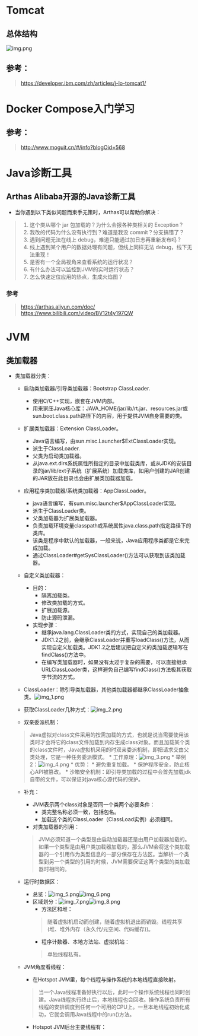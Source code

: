 # Tomcat 

## 总体结构
![img.png](img.png)


## 参考：
> https://developer.ibm.com/zh/articles/j-lo-tomcat1/



# Docker Compose入门学习

## 参考：
> http://www.moguit.cn/#/info?blogOid=568



# Java诊断工具

## Arthas Alibaba开源的Java诊断工具
* 当你遇到以下类似问题而束手无策时，Arthas可以帮助你解决：
> 1. 这个类从哪个 jar 包加载的？为什么会报各种类相关的 Exception？
> 2. 我改的代码为什么没有执行到？难道是我没 commit？分支搞错了？
> 3. 遇到问题无法在线上 debug，难道只能通过加日志再重新发布吗？
> 4. 线上遇到某个用户的数据处理有问题，但线上同样无法 debug，线下无法重现！
> 5. 是否有一个全局视角来查看系统的运行状况？
> 6. 有什么办法可以监控到JVM的实时运行状态？
> 7. 怎么快速定位应用的热点，生成火焰图？

### 参考 
> https://arthas.aliyun.com/doc/
> https://www.bilibili.com/video/BV12t4y197QW



# JVM

## 类加载器
* 类加载器分类：
    * 启动类加载器/引导类加载器：Bootstrap ClassLoader.
        * 使用C/C++实现，嵌套在JVM内部。
        * 用来家庄Java核心库：JAVA_HOME/jar/lib/rt.jar、resources.jar或sun.boot.class.path路径下的内容，用于提供JVM自身需要的类。
    * 扩展类加载器：Extension ClassLoader。
        * Java语言编写，由sun.misc.Launcher$ExtClassLoader实现。
        * 派生于ClassLoader.
        * 父类为启动类加载器。
        * 从java.ext.dirs系统属性所指定的目录中加载类库，或从JDK的安装目录的jar/lib/ext子系统（扩展系统）加载类库，如用户创建的JAR创建的JAR放在此目录也会由扩展类加载器加载。
    * 应用程序类加载器/系统类加载器：AppClassLoader。
        * java语言编写，有sum.misc.launcher$AppClassLoader实现。
        * 派生于ClassLoader类。
        * 父类加载器为扩展类加载器。
        * 负责加载环境变量classpath或系统属性java.class.path指定路径下的类库。
        * 该类是程序中默认的加载器，一般来说，Java应用程序类都是它来完成加载。
        * 通过ClassLoader#getSysClassLoader()方法可以获取到该类加载器。
    * 自定义类加载器：
        * 目的：
            * 隔离加载类。
            * 修改类加载的方式。
            * 扩展加载源。
            * 防止源码泄漏。
        * 实现步骤：
            * 继承java.lang.ClassLoader类的方式，实现自己的类加载器。
            * JDK1.2之前，会继承ClassLoader并重写loadClass()方法，从而实现自定义加载类。JDK1.2之后建议把自定义的类加载逻辑写在findClass()方法中。
            * 在编写类加载器时，如果没有太过于复杂的需要，可以直接继承URLClassLoader类，这样避免自己编写findClass()方法极其获取字节流的方式。
    * ClassLoader：除引导类加载器，其他类加载器都继承ClassLoader抽象类。![img_1.png](img_1.png)
    * 获取ClassLoader几种方式：![img_2.png](img_2.png)
    
    * 双亲委派机制：
    > Java虚拟对class文件采用的按需加载的方式，也就是说当需要使用该类时才会将它的class文件加载到内存生成class对象。而且加载某个类的class文件时，Java虚拟机采用的时双亲委派机制，即把请求交由父类处理，它是一种任务委派模式。
        * 工作原理：![img_3.png](img_3.png) 
        * 举例2：![img_4.png](img_4.png)
        * 优势：
            * 避免重复加载。
            * 保护程序安全，防止核心API被篡改。
        * 沙箱安全机制：即引导类加载的过程中会首先加载jdk自带的文件，可以保证对java核心源代码的保护。
    
    * 补充：
        * JVM表示两个class对象是否同一个类两个必要条件：
            * 类完整名称必须一致，包括包名。
            * 加载这个类的ClassLoader（ClassLoad实例）必须相同。
        * 对类加载器的引用：
        > JVM必须知道一个类型是由启动加载器还是由用户加载器加载的。如果一个类型是由用户类加载器加载的，那么JVM会将这个类加载器的一个引用作为类型信息的一部分保存在方法区。当解析一个类型到另一个类型的引用的时候，JVM需要保证这两个类型的类加载器时相同的。

    * 运行时数据区：
        * 总览：![img_5.png](img_5.png)![img_6.png](img_6.png)
        * 区域划分：![img_7.png](img_7.png)![img_8.png](img_8.png)
            * 方法区和堆：
            > 随着虚拟机启动而创建，随着虚拟机退出而销毁。线程共享(堆、堆外内存（永久代/元空间、代码缓存))。
            * 程序计数器、本地方法站、虚拟机站：
            > 单独线程私有。
    * JVM角度看线程：
        * 在Hotspot JVM里，每个线程与操作系统的本地线程直接映射。
        > 当一个Java线程准备好执行以后，此时一个操作系统线程也同时创建。Java线程执行终止后，本地线程也会回收。操作系统负责所有线程的安排调度到任何一个可用的CPU上。一旦本地线程初始化成功，它就会调用Java线程中的run()方法。
        * Hotspot JVM后台主要线程有：
















































